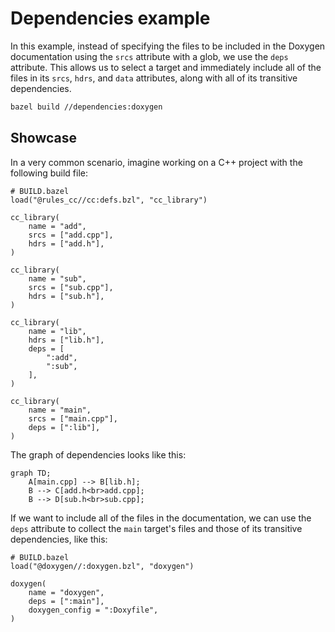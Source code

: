 # Dependencies example

In this example, instead of specifying the files to be included in the Doxygen documentation using the `srcs` attribute with a glob, we use the `deps` attribute.
This allows us to select a target and immediately include all of the files in its `srcs`, `hdrs`, and `data` attributes, along with all of its transitive dependencies.

```bash
bazel build //dependencies:doxygen
```

## Showcase

In a very common scenario, imagine working on a C++ project with the following build file:

```bzl
# BUILD.bazel
load("@rules_cc//cc:defs.bzl", "cc_library")

cc_library(
    name = "add",
    srcs = ["add.cpp"],
    hdrs = ["add.h"],
)

cc_library(
    name = "sub",
    srcs = ["sub.cpp"],
    hdrs = ["sub.h"],
)

cc_library(
    name = "lib",
    hdrs = ["lib.h"],
    deps = [
        ":add",
        ":sub",
    ],
)

cc_library(
    name = "main",
    srcs = ["main.cpp"],
    deps = [":lib"],
)
```

The graph of dependencies looks like this:

```mermaid
graph TD;
    A[main.cpp] --> B[lib.h];
    B --> C[add.h<br>add.cpp];
    B --> D[sub.h<br>sub.cpp];
```

If we want to include all of the files in the documentation, we can use the `deps` attribute to collect the `main` target's files and those of its transitive dependencies, like this:

```bzl
# BUILD.bazel
load("@doxygen//:doxygen.bzl", "doxygen")

doxygen(
    name = "doxygen",
    deps = [":main"],
    doxygen_config = ":Doxyfile",
)
```
